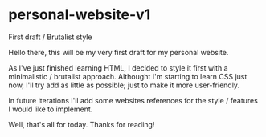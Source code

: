 # personal-website-v1
First draft / Brutalist style

Hello there, this will be my very first draft for my personal website. 

As I've just finished learning HTML, I decided to style it first with a minimalistic / brutalist approach. 
Althought I'm starting to learn CSS just now, I'll try add as little as possible; just to make it more user-friendly. 

In future iterations I'll add some websites references for the style / features I would like to implement.

Well, that's all for today. Thanks for reading!
